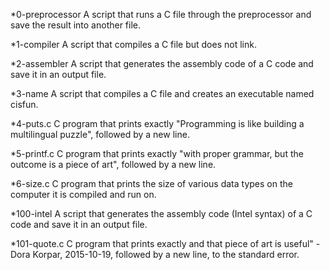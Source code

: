 *0-preprocessor
A script that runs a C file through the preprocessor and save the result into another file.

*1-compiler
A script that compiles a C file but does not link.

*2-assembler
A script that generates the assembly code of a C code and save it in an output file.

*3-name
A script that compiles a C file and creates an executable named cisfun.

*4-puts.c
C program that prints exactly "Programming is like building a multilingual puzzle", followed by a new line.

*5-printf.c
C program that prints exactly "with proper grammar, but the outcome is a piece of art", followed by a new line.

*6-size.c
C program that prints the size of various data types on the computer it is compiled and run on.

*100-intel
A script that generates the assembly code (Intel syntax) of a C code and save it in an output file.

*101-quote.c
C program that prints exactly and that piece of art is useful" - Dora Korpar, 2015-10-19, followed by a new line, to the standard error.
